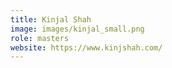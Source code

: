 ```yaml
---
title: Kinjal Shah
image: images/kinjal_small.png
role: masters
website: https://www.kinjshah.com/
---
```

